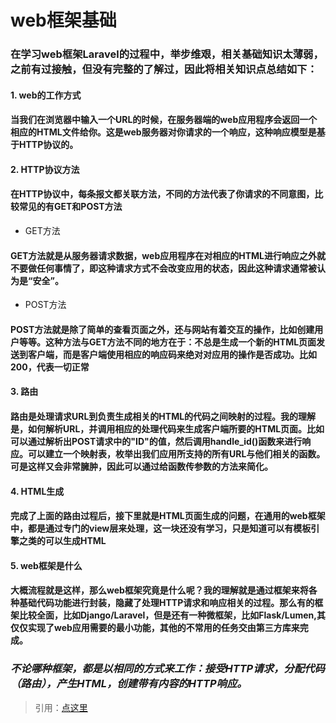 # web框架基础
### 在学习web框架Laravel的过程中，举步维艰，相关基础知识太薄弱，之前有过接触，但没有完整的了解过，因此将相关知识点总结如下：

#### 1. web的工作方式
#### 当我们在浏览器中输入一个URL的时候，在服务器端的web应用程序会返回一个相应的HTML文件给你。这是web服务器对你请求的一个响应，这种响应模型是基于HTTP协议的。

#### 2. HTTP协议方法
#### 在HTTP协议中，每条报文都关联方法，不同的方法代表了你请求的不同意图，比较常见的有GET和POST方法
 
*	GET方法
#### GET方法就是从服务器请求数据，web应用程序在对相应的HTML进行响应之外就不要做任何事情了，即这种请求方式不会改变应用的状态，因此这种请求通常被认为是“安全”。
* 	POST方法
#### POST方法就是除了简单的查看页面之外，还与网站有着交互的操作，比如创建用户等等。这种方法与GET方法不同的地方在于：不总是生成一个新的HTML页面发送到客户端，而是客户端使用相应的响应码来绝对对应用的操作是否成功。比如200，代表一切正常

#### 3. 路由
#### 路由是处理请求URL到负责生成相关的HTML的代码之间映射的过程。我的理解是，如何解析URL，并调用相应的处理代码来生成客户端所要的HTML页面。比如可以通过解析出POST请求中的"ID"的值，然后调用handle_id()函数来进行响应。可以建立一个映射表，枚举出我们应用所支持的所有URL与他们相关的函数。可是这样又会非常臃肿，因此可以通过给函数传参数的方法来简化。

#### 4. HTML生成
#### 完成了上面的路由过程后，接下里就是HTML页面生成的问题，在通用的web框架中，都是通过专门的view层来处理，这一块还没有学习，只是知道可以有模板引擎之类的可以生成HTML

#### 5. web框架是什么
#### 大概流程就是这样，那么web框架究竟是什么呢？我的理解就是通过框架来将各种基础代码功能进行封装，隐藏了处理HTTP请求和响应相关的过程。那么有的框架比较全面，比如Django/Laravel，但是还有一种微框架，比如Flask/Lumen,其仅仅实现了web应用需要的最小功能，其他的不常用的任务交由第三方库来完成。
### ***不论哪种框架，都是以相同的方式来工作：接受HTTP请求，分配代码（路由），产生HTML，创建带有内容的HTTP响应。***

 > 引用：[点这里](http://www.cnblogs.com/hazir/p/what_is_web_framework.html) 




